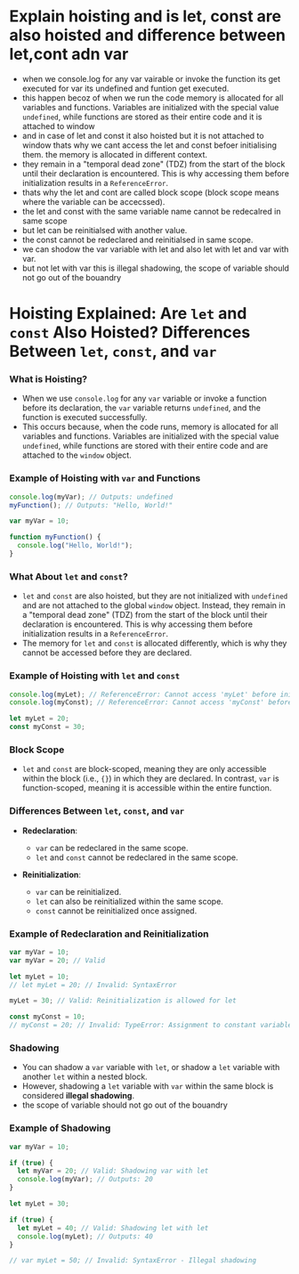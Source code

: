 # Explain hoisting and is let, const are also hoisted and difference between let,cont adn var

- when we console.log for any var vairable or invoke the function its get executed for var its undefined and funtion get executed.
- this happen becoz of when we run the code memory is allocated for all variables and functions. Variables are initialized with the special value `undefined`, while functions are stored as their entire code and it is attached to window
- and in case of let and const it also hoisted but it is not attached to window thats why we cant access the let and const befoer initialising them. the memory is allocated in different context.
- they remain in a "temporal dead zone" (TDZ) from the start of the block until their declaration is encountered. This is why accessing them before initialization results in a `ReferenceError`.
- thats why the let and cont are called block scope (block scope means where the variable can be accecssed).
- the let and const with the same variable name cannot be redecalred in same scope
- but let can be reinitialsed with another value.
- the const cannot be redeclared and reinitialsed in same scope.
- we can shodow the var variable with let and also let with let and var with var.
- but not let with var this is illegal shadowing, the scope of variable should not go out of the bouandry

# Hoisting Explained: Are `let` and `const` Also Hoisted? Differences Between `let`, `const`, and `var`

### What is Hoisting?

- When we use `console.log` for any `var` variable or invoke a function before its declaration, the `var` variable returns `undefined`, and the function is executed successfully.
- This occurs because, when the code runs, memory is allocated for all variables and functions. Variables are initialized with the special value `undefined`, while functions are stored with their entire code and are attached to the `window` object.

### Example of Hoisting with `var` and Functions

```javascript
console.log(myVar); // Outputs: undefined
myFunction(); // Outputs: "Hello, World!"

var myVar = 10;

function myFunction() {
  console.log("Hello, World!");
}
```

### What About `let` and `const`?

- `let` and `const` are also hoisted, but they are not initialized with `undefined` and are not attached to the global `window` object. Instead, they remain in a "temporal dead zone" (TDZ) from the start of the block until their declaration is encountered. This is why accessing them before initialization results in a `ReferenceError`.
- The memory for `let` and `const` is allocated differently, which is why they cannot be accessed before they are declared.

### Example of Hoisting with `let` and `const`

```javascript
console.log(myLet); // ReferenceError: Cannot access 'myLet' before initialization
console.log(myConst); // ReferenceError: Cannot access 'myConst' before initialization

let myLet = 20;
const myConst = 30;
```

### Block Scope

- `let` and `const` are block-scoped, meaning they are only accessible within the block (i.e., `{}`) in which they are declared. In contrast, `var` is function-scoped, meaning it is accessible within the entire function.

### Differences Between `let`, `const`, and `var`

- **Redeclaration**:

  - `var` can be redeclared in the same scope.
  - `let` and `const` cannot be redeclared in the same scope.

- **Reinitialization**:
  - `var` can be reinitialized.
  - `let` can also be reinitialized within the same scope.
  - `const` cannot be reinitialized once assigned.

### Example of Redeclaration and Reinitialization

```javascript
var myVar = 10;
var myVar = 20; // Valid

let myLet = 10;
// let myLet = 20; // Invalid: SyntaxError

myLet = 30; // Valid: Reinitialization is allowed for let

const myConst = 10;
// myConst = 20; // Invalid: TypeError: Assignment to constant variable.
```

### Shadowing

- You can shadow a `var` variable with `let`, or shadow a `let` variable with another `let` within a nested block.
- However, shadowing a `let` variable with `var` within the same block is considered **illegal shadowing**.
- the scope of variable should not go out of the bouandry

### Example of Shadowing

```javascript
var myVar = 10;

if (true) {
  let myVar = 20; // Valid: Shadowing var with let
  console.log(myVar); // Outputs: 20
}

let myLet = 30;

if (true) {
  let myLet = 40; // Valid: Shadowing let with let
  console.log(myLet); // Outputs: 40
}

// var myLet = 50; // Invalid: SyntaxError - Illegal shadowing
```
